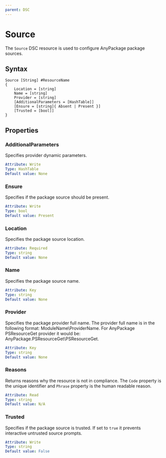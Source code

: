 ```yaml
---
parent: DSC
---
```


# Source

The `Source` DSC resource is used to configure AnyPackage package sources.

## Syntax

```text
Source [String] #ResourceName
{
    Location = [string]
    Name = [string]
    Provider = [string]
    [AdditionalParameters = [HashTable]]
    [Ensure = [string]{ Absent | Present }]
    [Trusted = [bool]]
}
```

## Properties

### AdditionalParameters

Specifies provider dynamic parameters.

```yaml
Attribute: Write
Type: HashTable
Default value: None
```

### Ensure

Specifies if the package source should be present.

```yaml
Attribute: Write
Type: bool
Default value: Present
```

### Location

Specifies the package source location.

```yaml
Attribute: Required
Type: string
Default value: None
```

### Name

Specifies the package source name.

```yaml
Attribute: Key
Type: string
Default value: None
```

### Provider

Specifies the package provider full name.
The provider full name is in the following format: ModuleName\ProviderName.
For AnyPackage PSResourceGet provider it would be: AnyPackage.PSResourceGet\PSResourceGet.

```yaml
Attribute: Key
Type: string
Default value: None
```

### Reasons

Returns reasons why the resource is not in compliance.
The `Code` property is the unique identifier and `Phrase` property is the human readable reason.

```yaml
Attribute: Read
Type: string
Default value: N/A
```

### Trusted

Specifies if the package source is trusted.
If set to `true` it prevents interactive untrusted source prompts.

```yaml
Attribute: Write
Type: string
Default value: False
```
